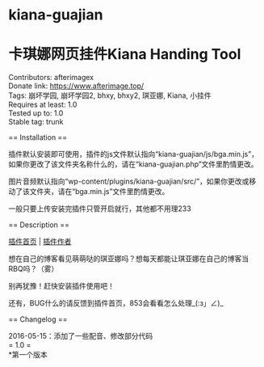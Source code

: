 # kiana-guajian
卡琪娜网页挂件Kiana Handing Tool
===

Contributors: afterimagex<br>
Donate link: https://www.afterimage.top/<br>
Tags: 崩坏学园, 崩坏学园2, bhxy, bhxy2, 琪亚娜, Kiana, 小挂件<br>
Requires at least: 1.0<br>
Tested up to: 1.0<br>
Stable tag: trunk<br>

== Installation ==

插件默认安装即可使用，插件的js文件默认指向“kiana-guajian/js/bga.min.js”，如果你更改了该文件夹名称什么的，请在“kiana-guajian.php”文件里酌情更改。

图片音频默认指向“wp-content/plugins/kiana-guajian/src/”，如果你更改或移动了该文件夹，请在“bga.min.js”文件里酌情更改。

一般只要上传安装完插件只管开启就行，其他都不用理233

== Description ==

[插件首页](https://baidu-853.rhcloud.com/Kiana-guajian) | [插件作者](https://baidu-853.rhcloud.com/)

想在自己的博客看见萌萌哒的琪亚娜吗？想每天都能让琪亚娜在自己的博客当RBQ吗？（雾）

别再犹豫！赶快安装插件使用吧！

还有，BUG什么的请反馈到插件首页，853会看看怎么处理_(:з」∠)_

== Changelog ==

2016-05-15：添加了一些配音、修改部分代码<br>
= 1.0 =<br>
*第一个版本<br>
